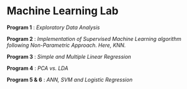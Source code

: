 # Machine Learning Lab

**Program 1** : *Exploratory Data Analysis*

**Program 2** : *Implementation of Supervised Machine Learning algorithm following Non-Parametric Approach. Here, KNN.*

**Program 3** : *Simple and Multiple Linear Regression*

**Program 4** : *PCA vs. LDA*

**Program 5 & 6** : *ANN, SVM and Logistic Regression*